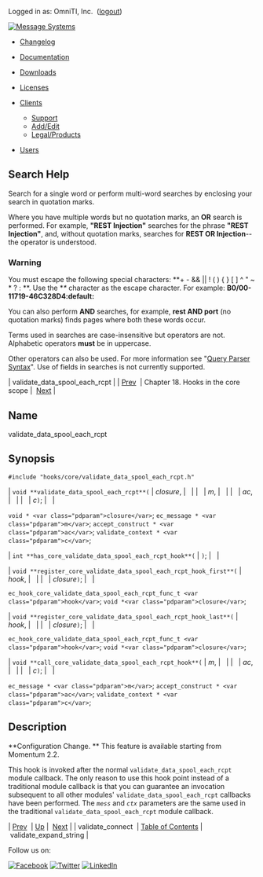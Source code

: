 Logged in as: OmniTI, Inc.  ([logout](https://support.messagesystems.com/logout.php))

[![Message Systems](https://support.messagesystems.com/images/ms-white205.png)](https://support.messagesystems.com/start.php) 

*   [Changelog](https://support.messagesystems.com/start.php?show=changelog)
*   [Documentation](https://support.messagesystems.com/docs/)
*   [Downloads](https://support.messagesystems.com/start.php)

*   [Licenses](https://support.messagesystems.com/license_summary.php)
*   <a href="">Clients</a>
    *   [Support](https://support.messagesystems.com/cs.php)
    *   [Add/Edit](https://support.messagesystems.com/edit_client.php)
    *   [Legal/Products](https://support.messagesystems.com/edit_products.php)
*   [Users](https://support.messagesystems.com/edit_customer.php)

## Search Help

Search for a single word or perform multi-word searches by enclosing your search in quotation marks.

Where you have multiple words but no quotation marks, an **OR** search is performed. For example, **"REST Injection"** searches for the phrase **"REST Injection"**, and, without quotation marks, searches for **REST OR Injection**--the operator is understood.

### Warning

You must escape the following special characters: **+ - && || ! ( ) { } [ ] ^ " ~ * ? : \**. Use the **\** character as the escape character. For example: **B0/00-11719-46C328D4\:default\:**

You can also perform **AND** searches, for example, **rest AND port** (no quotation marks) finds pages where both these words occur.

Terms used in searches are case-insensitive but operators are not. Alphabetic operators **must** be in uppercase.

Other operators can also be used. For more information see "[Query Parser Syntax](https://lucene.apache.org/core/old_versioned_docs/versions/3_0_0/queryparsersyntax.html)". Use of fields in searches is not currently supported.

| validate_data_spool_each_rcpt |
| [Prev](extending.hooks.core.validate_connect.php)  | Chapter 18. Hooks in the core scope |  [Next](extending.hooks.core.validate_expand_string.php) |

<a name="extending.hooks.core.validate_data_spool_each_rcpt"></a>
## Name

validate_data_spool_each_rcpt

## Synopsis

`#include "hooks/core/validate_data_spool_each_rcpt.h"`

| `void **validate_data_spool_each_rcpt**(` | <var class="pdparam">closure</var>, |   |
|   | <var class="pdparam">m</var>, |   |
|   | <var class="pdparam">ac</var>, |   |
|   | <var class="pdparam">c</var>`)`; |   |

`void * <var class="pdparam">closure</var>`;
`ec_message * <var class="pdparam">m</var>`;
`accept_construct * <var class="pdparam">ac</var>`;
`validate_context * <var class="pdparam">c</var>`;

| `int **has_core_validate_data_spool_each_rcpt_hook**(` | `)`; |   |

| `void **register_core_validate_data_spool_each_rcpt_hook_first**(` | <var class="pdparam">hook</var>, |   |
|   | <var class="pdparam">closure</var>`)`; |   |

`ec_hook_core_validate_data_spool_each_rcpt_func_t <var class="pdparam">hook</var>`;
`void *<var class="pdparam">closure</var>`;

| `void **register_core_validate_data_spool_each_rcpt_hook_last**(` | <var class="pdparam">hook</var>, |   |
|   | <var class="pdparam">closure</var>`)`; |   |

`ec_hook_core_validate_data_spool_each_rcpt_func_t <var class="pdparam">hook</var>`;
`void *<var class="pdparam">closure</var>`;

| `void **call_core_validate_data_spool_each_rcpt_hook**(` | <var class="pdparam">m</var>, |   |
|   | <var class="pdparam">ac</var>, |   |
|   | <var class="pdparam">c</var>`)`; |   |

`ec_message * <var class="pdparam">m</var>`;
`accept_construct * <var class="pdparam">ac</var>`;
`validate_context * <var class="pdparam">c</var>`;<a name="idp23086576"></a>
## Description

**Configuration Change. ** This feature is available starting from Momentum 2.2.

This hook is invoked after the normal `validate_data_spool_each_rcpt` module callback. The only reason to use this hook point instead of a traditional module callback is that you can guarantee an invocation subsequent to all other modules' `validate_data_spool_each_rcpt` callbacks have been performed. The *`mess`* and *`ctx`* parameters are the same used in the traditional `validate_data_spool_each_rcpt` module callback.

| [Prev](extending.hooks.core.validate_connect.php)  | [Up](extending.hooks.core.php) |  [Next](extending.hooks.core.validate_expand_string.php) |
| validate_connect  | [Table of Contents](index.php) |  validate_expand_string |

Follow us on:

[![Facebook](https://support.messagesystems.com/images/icon-facebook.png)](http://www.facebook.com/messagesystems) [![Twitter](https://support.messagesystems.com/images/icon-twitter.png)](http://twitter.com/#!/MessageSystems) [![LinkedIn](https://support.messagesystems.com/images/icon-linkedin.png)](http://www.linkedin.com/company/message-systems)